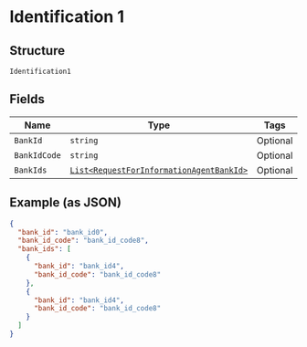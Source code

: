 
# Identification 1

## Structure

`Identification1`

## Fields

| Name | Type | Tags | Description |
|  --- | --- | --- | --- |
| `BankId` | `string` | Optional | - |
| `BankIdCode` | `string` | Optional | - |
| `BankIds` | [`List<RequestForInformationAgentBankId>`](../../doc/models/request-for-information-agent-bank-id.md) | Optional | - |

## Example (as JSON)

```json
{
  "bank_id": "bank_id0",
  "bank_id_code": "bank_id_code8",
  "bank_ids": [
    {
      "bank_id": "bank_id4",
      "bank_id_code": "bank_id_code8"
    },
    {
      "bank_id": "bank_id4",
      "bank_id_code": "bank_id_code8"
    }
  ]
}
```

